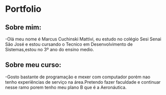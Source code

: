 # Portfolio
<h2>Sobre mim:</h2>
<p>-Olá meu nome é Marcus Cuchinski Mattivi, eu estudo no colégio Sesi Senai São José e estou cursando o Tecnico em Desenvolvimento de Sistemas,estou no 3º ano do ensino medio.<p>
<h2>Sobre meu curso:</h2>
<p>-Gosto bastante de programação e mexer com computador porém nao tenho experiências de serviço na área.Pretendo fazer faculdade e continuar nesse ramo porem tenho meu plano B que é a Aeronáutica.</p>
